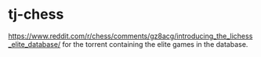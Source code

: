 # tj-chess

https://www.reddit.com/r/chess/comments/gz8acg/introducing_the_lichess_elite_database/ for the torrent containing the elite games in the database.